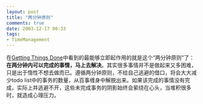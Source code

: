 ```yaml
---
layout: post
title: "两分钟原则"
comments: true
date: 2003-12-17 00:33
tags:
- TimeManagement
---
```

在[Getting Things Done](http://www.davidco.com/international.php)中看到的最能够立即起作用的就是这个“两分钟原则”了：**在两分钟内可以完成的事情，马上去解决**。其实很多事情并不是做起来又多困难，只是出于惰性不想去做而已。遵循两分钟原则，不给自己逃避的借口，将会大大减少todo list中的事务的数量，从百事缠身中解脱出来。如果该完成的事情没有完成，实际上并逃避不开，这些未完成事务的阴影始终会萦绕在心头，当堆积很多时，就造成心理压力。
